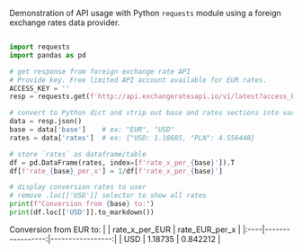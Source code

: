Demonstration of API usage with Python `requests` module using a foreign exchange rates data provider. 

```python

import requests
import pandas as pd

# get response from foreign exchange rate API
# Provide key. Free limited API account available for EUR rates.
ACCESS_KEY = ''
resp = requests.get(f'http://api.exchangeratesapi.io/v1/latest?access_key={ACCESS_KEY}&base=EUR')

# convert to Python dict and strip out base and rates sections into variables
data = resp.json()
base = data['base']    # ex: "EUR", "USD"
rates = data['rates']  # ex: {"USD: 1.18685, "PLN": 4.556448}

# store `rates` as dataframe/table
df = pd.DataFrame(rates, index=[f'rate_x_per_{base}']).T 
df[f'rate_{base}_per_x'] = 1/df[f'rate_x_per_{base}']

# display conversion rates to user
# remove .loc[['USD']] selector to show all rates
print(f"Conversion from {base} to:")
print(df.loc[['USD']].to_markdown())

```

Conversion from EUR to:
|     |   rate_x_per_EUR |   rate_EUR_per_x |
|:----|-----------------:|-----------------:|
| USD |          1.18735 |         0.842212 |
